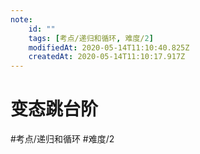 ```yaml
---
note:
    id: ""
    tags: [考点/递归和循环, 难度/2]
    modifiedAt: 2020-05-14T11:10:40.825Z
    createdAt: 2020-05-14T11:10:17.917Z
---
```

# 变态跳台阶

#考点/递归和循环 #难度/2 